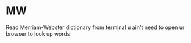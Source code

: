 # MW

Read Merriam-Webster dictionary from terminal
u ain't need to open ur browser to look up words
